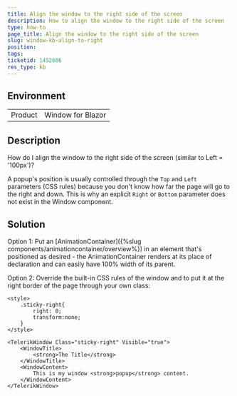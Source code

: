 ```yaml
---
title: Align the window to the right side of the screen
description: How to align the window to the right side of the screen
type: how-to
page_title: Align the window to the right side of the screen
slug: window-kb-align-to-right
position: 
tags: 
ticketid: 1452606
res_type: kb
---
```


## Environment
<table>
	<tbody>
		<tr>
			<td>Product</td>
			<td>Window for Blazor</td>
		</tr>
	</tbody>
</table>


## Description

How do I align the window to the right side of the screen (similar to Left = '100px')?

A popup's position is usually controlled through the `Top` and `Left` parameters (CSS rules) because you don't know how far the page will go to the right and down. This is why an explicit `Right` or `Bottom` parameter does not exist in the Window component.


## Solution

Option 1:  Put an [AnimationContainer]({%slug components/animationcontainer/overview%}) in an element that's positioned as desired - the AnimationContainer renders at its place of declaration and can easily have 100% width of its parent.

Option 2: Override the built-in CSS rules of the window and to put it at the right border of the page through your own class:

````CSHTML
<style>
    .sticky-right{
        right: 0;
        transform:none;
    }
</style>

<TelerikWindow Class="sticky-right" Visible="true">
    <WindowTitle>
        <strong>The Title</strong>
    </WindowTitle>
    <WindowContent>
        This is my window <strong>popup</strong> content.
    </WindowContent>
</TelerikWindow>
````

